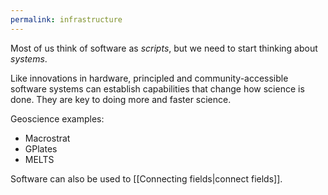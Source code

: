 ```yaml
---
permalink: infrastructure
---
```


Most of us think of software as _scripts_, but we need to start thinking about _systems_.

Like innovations in hardware, principled and community-accessible software systems can establish capabilities that change how science is done. They are key to doing more and faster science.

Geoscience examples:

- Macrostrat
- GPlates
- MELTS

Software can also be used to [[Connecting fields|connect fields]]. 
